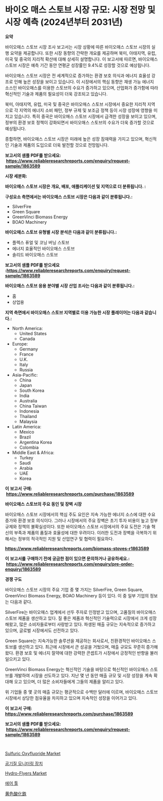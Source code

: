 <p><h1>바이오 매스 스토브 시장 규모: 시장 전망 및 시장 예측 (2024년부터 2031년)</h1></p><p><strong>요약</strong></p>
<p><p>바이오매스 스토브 시장 조사 보고서는 시장 상황에 따른 바이오매스 스토브 시장의 실행 요약을 제공합니다. 또한 시장 동향의 간략한 개요를 제공하며 북미, 아태지역, 유럽, 미국 및 중국의 지리적 확산에 대해 상세히 설명합니다. 이 보고서에 따르면, 바이오매스 스토브 시장은 예측 기간 동안 연평균 성장률인 9.4%로 성장할 것으로 예상됩니다.</p><p>바이오매스 스토브 시장은 전 세계적으로 증가하는 환경 보호 의식과 에너지 효율성 강조로 인해 높은 성장을 보이고 있습니다. 이 시장에서의 핵심 동향은 재생 가능 에너지 소스인 바이오매스를 이용한 스토브의 수요가 증가하고 있으며, 산업화가 증가함에 따라 혁신적인 기술과 제품의 필요성이 더욱 강조되고 있습니다.</p><p>북미, 아태지역, 유럽, 미국 및 중국은 바이오매스 스토브 시장에서 중요한 지리적 지역으로 각 지역의 에너지 소비 패턴, 정부 규제 및 보조금 정책 등이 시장 성장에 영향을 미치고 있습니다. 특히 중국은 바이오매스 스토브 시장에서 급격한 성장을 보이고 있으며, 정부의 환경 보호 정책이 강화되면서 바이오매스 스토브의 수요가 더욱 증가할 것으로 예상됩니다.</p><p>종합하면, 바이오매스 스토브 시장은 미래에 높은 성장 잠재력을 가지고 있으며, 혁신적인 기술과 제품의 도입으로 더욱 발전할 것으로 전망됩니다.</p></p>
<p><strong>보고서의 샘플 PDF를 받으세요: &nbsp;<a href="https://www.reliableresearchreports.com/enquiry/request-sample/1863589">https://www.reliableresearchreports.com/enquiry/request-sample/1863589</a></strong></p>
<p><strong>시장 세분화:</strong></p>
<p><strong> 바이오매스 스토브 시장은 개요, 배포, 애플리케이션 및 지역으로 더 분류됩니다. :</strong></p>
<p><strong>구성요소 측면에서는 바이오매스 스토브 시장은 다음과 같이 분류됩니다.:</strong></p>
<p><ul><li>SilverFire</li><li>Green Square</li><li>GreenVinci Biomass Energy</li><li>BOAO Machinery</li></ul></p>
<p><strong> 바이오매스 스토브 유형별 시장 분석은 다음과 같이 분류됩니다.:</strong></p>
<p><ul><li>플렉스 퓨얼 및 코닝 버닝 스토브</li><li>에너지 효율적인 바이오매스 스토브</li><li>솔리드 바이오매스 스토브</li></ul></p>
<p><strong>보고서의 샘플 PDF를 받으세요 :<a href="https://www.reliableresearchreports.com/enquiry/request-sample/1863589">https://www.reliableresearchreports.com/enquiry/request-sample/1863589</a></strong></p>
<p><strong> 바이오매스 스토브 응용 분야별 시장 산업 조사는 다음과 같이 분류됩니다.:</strong></p>
<p><ul><li>홈</li><li>상업용</li></ul></p>
<p><strong>지역 측면에서 바이오매스 스토브 지역별로 이용 가능한 시장 플레이어는 다음과 같습니다.:</strong></p>
<p><ul>
    <li>
        North America:
        <ul>
            <li>United States</li>
            <li>Canada</li>
        </ul>
    </li>
    <li>
        Europe:
        <ul>
            <li>Germany</li>
            <li>France</li>
            <li>U.K.</li>
            <li>Italy</li>
            <li>Russia</li>
        </ul>
    </li>
    <li>
        Asia-Pacific:
        <ul>
            <li>China</li>
            <li>Japan</li>
            <li>South Korea</li>
            <li>India</li>
            <li>Australia</li>
            <li>China Taiwan</li>
            <li>Indonesia</li>
            <li>Thailand</li>
            <li>Malaysia</li>
        </ul>
    </li>
    <li>
        Latin America:
        <ul>
            <li>Mexico</li>
            <li>Brazil</li>
            <li>Argentina Korea</li>
            <li>Colombia</li>
        </ul>
    </li>
    <li>
        Middle East & Africa:
        <ul>
            <li>Turkey</li>
            <li>Saudi</li>
            <li>Arabia</li>
            <li>UAE</li>
            <li>Korea</li>
        </ul>
    </li>
    </ul></p>
<p><strong>이 보고서 구매: &nbsp;<a href="https://www.reliableresearchreports.com/purchase/1863589">https://www.reliableresearchreports.com/purchase/1863589</a></strong></p>
<p><strong>바이오매스 스토브의 주요 동인 및 장벽 시장</strong></p>
<p><p>바이오매스 스토브 시장에서의 핵심 주도 요인은 지속 가능한 에너지 소스에 대한 수요 증가와 환경 보호 의식이다. 그러나 시장에서의 주요 장벽은 초기 투자 비용이 높고 정부 규제와 정책의 불확실성이다. 또한 바이오매스 스토브 시장에서의 주요 도전은 기술 혁신의 부족과 제품의 품질과 효율성에 대한 우려이다. 이러한 도전과 장벽을 극복하기 위해서는 정부의 적극적인 지원 및 산업연구 및 협력이 필요하다.</p></p>
<p><strong><a href="https://www.reliableresearchreports.com/biomass-stoves-r1863589">https://www.reliableresearchreports.com/biomass-stoves-r1863589</a></strong></p>
<p><strong>이 보고서를 구매하기 전에 궁금한 점이 있으면 문의하거나 공유하세요.: &nbsp;<a href="https://www.reliableresearchreports.com/enquiry/pre-order-enquiry/1863589">https://www.reliableresearchreports.com/enquiry/pre-order-enquiry/1863589</a></strong></p>
<p><strong>경쟁 구도</strong></p>
<p><p>바이오매스 스토브 시장의 주요 기업 중 몇 가지는 SilverFire, Green Square, GreenVinci Biomass Energy, BOAO Machinery 등이 있다. 이 중 일부 기업의 정보는 다음과 같다.</p><p>SilverFire는 바이오매스 업계에서 선두 주자로 인정받고 있으며, 고품질의 바이오매스 스토브 제품을 생산하고 있다. 질 좋은 제품과 혁신적인 기술력으로 시장에서 크게 성장해왔고, 많은 소비자들로부터 사랑받고 있다. 파생된 매출 규모는 지속적으로 증가하고 있으며, 글로벌 시장에서도 선전하고 있다.</p><p>Green Square는 지속가능한 솔루션을 제공하는 회사로서, 친환경적인 바이오매스 스토브를 생산하고 있다. 최근에 시장에서 큰 성공을 거뒀으며, 매출 규모도 꾸준히 증가해 왔다. 환경 보호 및 에너지 절약에 대한 강력한 콘셉트가 시장에서 긍정적인 반향을 불러일으키고 있다.</p><p>GreenVinci Biomass Energy는 혁신적인 기술을 바탕으로 혁신적인 바이오매스 스토브를 개발하여 시장을 선도하고 있다. 지난 몇 년 동안 매출 규모 및 시장 성장을 계속 확대해 오고 있으며, 더 많은 소비자들에게 그들의 제품을 알리고 있다.</p><p>위 기업들 중 몇 곳의 매출 규모는 평균적으로 수백만 달러에 이르며, 바이오매스 스토브 시장에서 상당한 점유율을 차지하고 있으며 지속적인 성장을 이어가고 있다.</p></p>
<p><strong>이 보고서 구매: &nbsp; <a href="https://www.reliableresearchreports.com/purchase/1863589">https://www.reliableresearchreports.com/purchase/1863589</a></strong></p>
<p><strong>보고서의 샘플 PDF를 받으세요: &nbsp;<a href="https://www.reliableresearchreports.com/enquiry/request-sample/1863589">https://www.reliableresearchreports.com/enquiry/request-sample/1863589</a></strong><strong></strong></p>
<p>&nbsp;</p>
<p><p><a href="https://issuu.com/reportprime-2/docs/sulfuric-oxyfluoride-market-size-2030.pptx">Sulfuric Oxyfluoride Market</a></p><p><a href="https://github.com/JackieFauhey9089475/Market-Research-Report-List-1/blob/main/853149941470.md">공기질 모니터링 장치</a></p><p><a href="https://github.com/nathandecarvalho/Market-Research-Report-List-3/blob/main/hydro-flyers-market.md">Hydro-Flyers Market</a></p><p><a href="https://github.com/chupp85/Market-Research-Report-List-1/blob/main/863146741471.md">에어 툴</a></p><p><a href="https://github.com/nemesis2824/Market-Research-Report-List-1/blob/main/579277645374.md">黄色酸化鉄</a></p></p>